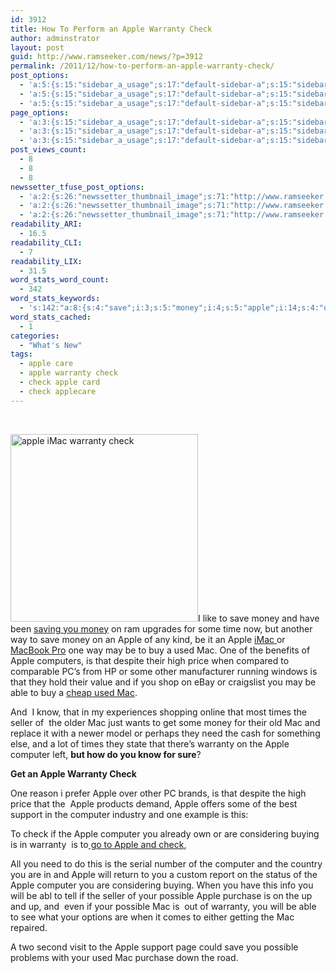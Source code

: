 ```yaml
---
id: 3912
title: How To Perform an Apple Warranty Check
author: adminstrator
layout: post
guid: http://www.ramseeker.com/news/?p=3912
permalink: /2011/12/how-to-perform-an-apple-warranty-check/
post_options:
  - 'a:5:{s:15:"sidebar_a_usage";s:17:"default-sidebar-a";s:15:"sidebar_b_usage";s:17:"default-sidebar-b";s:9:"hwa_usage";s:17:"default-headerbar";s:8:"ad_above";s:0:"";s:8:"ad_below";s:0:"";}'
  - 'a:5:{s:15:"sidebar_a_usage";s:17:"default-sidebar-a";s:15:"sidebar_b_usage";s:17:"default-sidebar-b";s:9:"hwa_usage";s:17:"default-headerbar";s:8:"ad_above";s:0:"";s:8:"ad_below";s:0:"";}'
  - 'a:5:{s:15:"sidebar_a_usage";s:17:"default-sidebar-a";s:15:"sidebar_b_usage";s:17:"default-sidebar-b";s:9:"hwa_usage";s:17:"default-headerbar";s:8:"ad_above";s:0:"";s:8:"ad_below";s:0:"";}'
page_options:
  - 'a:3:{s:15:"sidebar_a_usage";s:17:"default-sidebar-a";s:15:"sidebar_b_usage";s:17:"default-sidebar-b";s:9:"hwa_usage";s:17:"default-headerbar";}'
  - 'a:3:{s:15:"sidebar_a_usage";s:17:"default-sidebar-a";s:15:"sidebar_b_usage";s:17:"default-sidebar-b";s:9:"hwa_usage";s:17:"default-headerbar";}'
  - 'a:3:{s:15:"sidebar_a_usage";s:17:"default-sidebar-a";s:15:"sidebar_b_usage";s:17:"default-sidebar-b";s:9:"hwa_usage";s:17:"default-headerbar";}'
post_views_count:
  - 8
  - 8
  - 8
newssetter_tfuse_post_options:
  - 'a:2:{s:26:"newssetter_thumbnail_image";s:71:"http://www.ramseeker.com/wp-content/uploads/2012/01/imac-27-300x300.jpg";s:24:"newssetter_disable_image";s:4:"true";}'
  - 'a:2:{s:26:"newssetter_thumbnail_image";s:71:"http://www.ramseeker.com/wp-content/uploads/2012/01/imac-27-300x300.jpg";s:24:"newssetter_disable_image";s:4:"true";}'
  - 'a:2:{s:26:"newssetter_thumbnail_image";s:71:"http://www.ramseeker.com/wp-content/uploads/2012/01/imac-27-300x300.jpg";s:24:"newssetter_disable_image";s:4:"true";}'
readability_ARI:
  - 16.5
readability_CLI:
  - 7
readability_LIX:
  - 31.5
word_stats_word_count:
  - 342
word_stats_keywords:
  - 's:142:"a:8:{s:4:"save";i:3;s:5:"money";i:4;s:5:"apple";i:14;s:4:"used";i:3;s:8:"warranty";i:4;s:8:"computer";i:5;s:5:"check";i:3;s:8:"possible";i:3;}";'
word_stats_cached:
  - 1
categories:
  - "What's New"
tags:
  - apple care
  - apple warranty check
  - check apple card
  - check applecare
---
```

&nbsp;

[<img class="alignleft size-medium wp-image-3877" title="Cheap iMac 27 inch " src="http://www.ramseeker.com/wp-content/uploads/2012/01/imac-27-300x300.jpg" alt="apple iMac warranty check" width="300" height="300" />][1]I like to save money and have been [saving you money][2] on ram upgrades for some time now, but another way to save money on an Apple of any kind, be it an Apple [iMac ][3]or [MacBook Pro][4] one way may be to buy a used Mac. One of the benefits of Apple computers, is that despite their high price when compared to comparable PC&#8217;s from HP or some other manufacturer running windows is that they hold their value and if you shop on eBay or craigslist you may be able to buy a [cheap used Mac][5].

And  I know, that in my experiences shopping online that most times the seller of  the older Mac just wants to get some money for their old Mac and replace it with a newer model or perhaps they need the cash for something else, and a lot of times they state that there&#8217;s warranty on the Apple computer left, **but how do you know for sure**?

**Get an Apple Warranty Check**

One reason i prefer Apple over other PC brands, is that despite the high price that the  Apple products demand, Apple offers some of the best support in the computer industry and one example is this:

To check if the Apple computer you already own or are considering buying is in warranty  is to[ go to Apple and check][6],

All you need to do this is the serial number of the computer and the country you are in and Apple will return to you a custom report on the status of the Apple computer you are considering buying. When you have this info you will be abl to tell if the seller of your possible Apple purchase is on the up and up, and  even if your possible Mac is  out of warranty, you will be able to see what your options are when it comes to either getting the Mac repaired.

A two second visit to the Apple support page could save you possible problems with your used Mac purchase down the road.

 [1]: http://www.amazon.com/gp/product/B004YKXGIK/ref=as_li_ss_tl?ie=UTF8&tag=ramseeker-20&linkCode=as2&camp=1789&creative=390957&creativeASIN=B004YKXGIK
 [2]: http://www.ramseeker.com
 [3]: http://www.ramseeker.com/aimac
 [4]: http://www.ramseeker.com/amacbookpro
 [5]: http://www.lowendmac.com "cheap used mac"
 [6]: https://selfsolve.apple.com/GetWarranty.do "apple warranty service check"